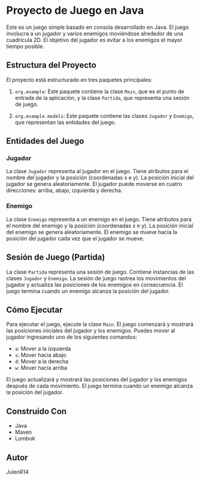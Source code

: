 # Proyecto de Juego en Java

Este es un juego simple basado en consola desarrollado en Java. El juego involucra a un jugador y varios enemigos moviéndose alrededor de una cuadrícula 2D. El objetivo del jugador es evitar a los enemigos el mayor tiempo posible.

## Estructura del Proyecto

El proyecto está estructurado en tres paquetes principales:

1. `org.example`: Este paquete contiene la clase `Main`, que es el punto de entrada de la aplicación, y la clase `Partida`, que representa una sesión de juego.

2. `org.example.models`: Este paquete contiene las clases `Jugador` y `Enemigo`, que representan las entidades del juego.

## Entidades del Juego

### Jugador

La clase `Jugador` representa al jugador en el juego. Tiene atributos para el nombre del jugador y la posición (coordenadas x e y). La posición inicial del jugador se genera aleatoriamente. El jugador puede moverse en cuatro direcciones: arriba, abajo, izquierda y derecha.

### Enemigo

La clase `Enemigo` representa a un enemigo en el juego. Tiene atributos para el nombre del enemigo y la posición (coordenadas x e y). La posición inicial del enemigo se genera aleatoriamente. El enemigo se mueve hacia la posición del jugador cada vez que el jugador se mueve.

## Sesión de Juego (Partida)

La clase `Partida` representa una sesión de juego. Contiene instancias de las clases `Jugador` y `Enemigo`. La sesión de juego rastrea los movimientos del jugador y actualiza las posiciones de los enemigos en consecuencia. El juego termina cuando un enemigo alcanza la posición del jugador.

## Cómo Ejecutar

Para ejecutar el juego, ejecute la clase `Main`. El juego comenzará y mostrará las posiciones iniciales del jugador y los enemigos. Puedes mover al jugador ingresando uno de los siguientes comandos:

- `a`: Mover a la izquierda
- `s`: Mover hacia abajo
- `d`: Mover a la derecha
- `w`: Mover hacia arriba

El juego actualizará y mostrará las posiciones del jugador y los enemigos después de cada movimiento. El juego termina cuando un enemigo alcanza la posición del jugador.

## Construido Con

- Java
- Maven
- Lombok

## Autor

JulenR14
